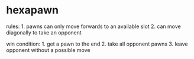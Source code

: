 # hexapawn

rules: 
    1. pawns can only move forwards to an available slot
    2. can move diagonally to take an opponent
    
win condition:
    1. get a pawn to the end
    2. take all opponent pawns
    3. leave opponent without a possible move
